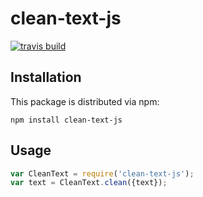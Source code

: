 # clean-text-js

[![travis build](https://travis-ci.org/antonioyee/clean-text-js.svg?branch=master)](https://travis-ci.org/antonioyee/clean-text-js)


## Installation

This package is distributed via npm:

```
npm install clean-text-js
```

## Usage

```javascript
var CleanText = require('clean-text-js');
var text = CleanText.clean({text});
```
